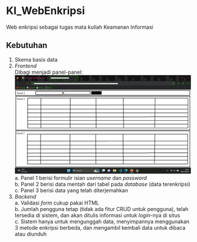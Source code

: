 # KI_WebEnkripsi
Web enkripsi sebagai tugas mata kuliah Keamanan Informasi
## Kebutuhan
1. Skema basis data
2. _Frontend_<br />
    Dibagi menjadi panel-panel:<br />
    ![Layout](layout.png)<br />
    a. Panel 1 berisi formulir isian _username_ dan _password_<br />
    b. Panel 2 berisi data mentah dari tabel pada _database_ (data terenkripsi)<br />
    c. Panel 3 berisi data yang telah diterjemahkan<br />
3. _Backend_<br />
    a. Validasi _form_ cukup pakai HTML<br />
    b. Jumlah pengguna tetap (tidak ada fitur CRUD untuk pengguna), telah tersedia di sistem, dan akan ditulis informasi untuk _login_-nya di situs<br />
    c. Sistem hanya untuk mengunggah data, menyimpannya menggunakan 3 metode enkripsi berbeda, dan mengambil kembali data untuk dibaca atau diunduh